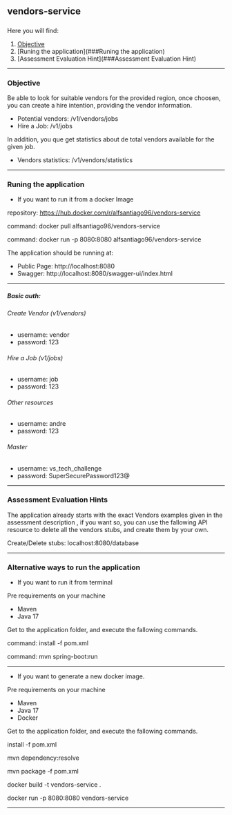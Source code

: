 


## vendors-service
##### 

Here you will find:

1. [Objective](###Objective)
2. [Runing the application](###Runing the application)
3. [Assessment Evaluation Hint](###Assessment Evaluation Hint)
___

### Objective
Be able to look for suitable vendors for the provided region, once choosen,
you can create a hire intention, providing the vendor information.

* Potential vendors: /v1/vendors/jobs
* Hire a Job: /v1/jobs

In addition, you que get statistics about de total vendors available for
the given job.

* Vendors statistics: /v1/vendors/statistics

___
### Runing the application

* If you want to run it from a docker Image

repository: https://hub.docker.com/r/alfsantiago96/vendors-service

command: docker pull alfsantiago96/vendors-service

command:  docker run -p 8080:8080 alfsantiago96/vendors-service

The application should be running at:
* Public Page: http://localhost:8080
* Swagger: http://localhost:8080/swagger-ui/index.html

___
##### Basic auth:

###### Create Vendor (v1/vendors)
* username: vendor
* password: 123

###### Hire a Job (v1/jobs)
* username: job
* password: 123

###### Other resources
* username: andre
* password: 123

###### Master
* username: vs_tech_challenge
* password: SuperSecurePassword123@

___
### Assessment Evaluation Hints

The application already starts with the exact Vendors examples given in the assessment description
, if you want so, you can use the fallowing API resource to delete all the vendors stubs, and create them by your own.

Create/Delete stubs: localhost:8080/database
___

### Alternative ways to run the application
* If you want to run it from terminal

Pre requirements on your machine
* Maven
* Java 17

Get to the application folder, and execute the fallowing commands.

command: install -f pom.xml

command: mvn spring-boot:run

___
* If you want to generate a new docker image.

Pre requirements on your machine
* Maven
* Java 17
* Docker

Get to the application folder, and execute the fallowing commands.

install -f pom.xml

mvn dependency:resolve

mvn package -f pom.xml

docker build -t vendors-service .

docker run -p 8080:8080 vendors-service
___
